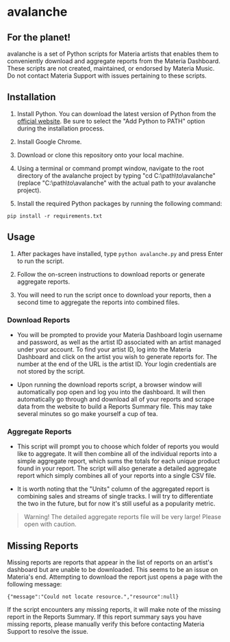 # avalanche

## For the planet!

avalanche is a set of Python scripts for Materia artists that enables them to conveniently download and aggregate reports from the Materia Dashboard. These scripts are not created, maintained, or endorsed by Materia Music. Do not contact Materia Support with issues pertaining to these scripts.

## Installation

1. Install Python. You can download the latest version of Python from the [official website](https://www.python.org/downloads/). Be sure to select the "Add Python to PATH" option during the installation process.

2. Install Google Chrome.

3. Download or clone this repository onto your local machine.

4. Using a terminal or command prompt window, navigate to the root directory of the avalanche project by typing "cd C:\path\to\avalanche" (replace "C:\path\to\avalanche" with the actual path to your avalanche project).

5. Install the required Python packages by running the following command:

```pip install -r requirements.txt```

## Usage

1. After packages have installed, type ```python avalanche.py``` and press Enter to run the script.

2. Follow the on-screen instructions to download reports or generate aggregate reports.

3. You will need to run the script once to download your reports, then a second time to aggregate the reports into combined files.

### Download Reports

- You will be prompted to provide your Materia Dashboard login username and password, as well as the artist ID associated with an artist managed under your account. To find your artist ID, log into the Materia Dashboard and click on the artist you wish to generate reports for. The number at the end of the URL is the artist ID. Your login credentials are not stored by the script.

- Upon running the download reports script, a browser window will automatically pop open and log you into the dashboard. It will then automatically go through and download all of your reports and scrape data from the website to build a Reports Summary file. This may take several minutes so go make yourself a cup of tea.

### Aggregate Reports

- This script will prompt you to choose which folder of reports you would like to aggregate. It will then combine all of the individual reports into a simple aggregate report, which sums the totals for each unique product found in your report. The script will also generate a detailed aggregate report which simply combines all of your reports into a single CSV file. 

- It is worth noting that the "Units" column of the aggregated report is combining sales and streams of single tracks. I will try to differentiate the two in the future, but for now it's still useful as a popularity metric.

> Warning! The detailed aggregate reports file will be very large! Please open with caution.

## Missing Reports

Missing reports are reports that appear in the list of reports on an artist's dashboard but are unable to be downloaded. This seems to be an issue on Materia's end. Attempting to download the report just opens a page with the following message:

```{"message":"Could not locate resource.","resource":null}```

If the script encounters any missing reports, it will make note of the missing report in the Reports Summary. If this report summary says you have missing reports, please manually verify this before contacting Materia Support to resolve the issue.
